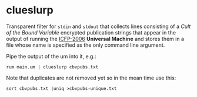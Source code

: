 # clueslurp

Transparent filter for `stdin` and `stdout` that collects lines consisting of a *Cult
of the Bound Variable* encrypted publication strings that appear in the output of
running the [ICFP-2006](http://boundvariable.org) __Universal Machine__ and
stores them in a file whose name is specified as the only command line argument.

Pipe the output of the um into it, e.g.:

```shell
rum main.um | clueslurp cbvpubs.txt
```

Note that duplicates are not removed yet so in the mean time use this:

```shell
sort cbvpubs.txt |uniq >cbvpubs-unique.txt
```
